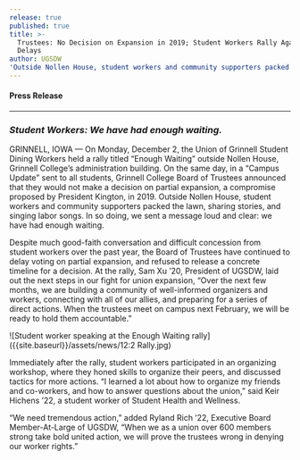 ```yaml
---
release: true
published: true
title: >-
  Trustees: No Decision on Expansion in 2019; Student Workers Rally Against
  Delays
author: UGSDW
'Outside Nollen House, student workers and community supporters packed the lawn, sharing stories, and singing labor songs. In so doing, we sent a message loud and clear': we have had enough waiting.
---
```

#### Press Release

***

### *Student Workers: We have had enough waiting.*

GRINNELL, IOWA — On Monday, December 2,  the Union of Grinnell Student Dining Workers held a rally titled “Enough Waiting” outside Nollen House, Grinnell College’s administration building. On the same day, in a “Campus Update” sent to all students, Grinnell College Board of Trustees announced that they would not make a decision on partial expansion, a compromise proposed by President Kington, in 2019. Outside Nollen House, student workers and community supporters packed the lawn, sharing stories, and singing labor songs. In so doing, we sent a message loud and clear: we have had enough waiting.

Despite much good-faith conversation and difficult concession from student workers over the past year, the Board of Trustees have continued to delay voting on partial expansion, and refused to release a concrete timeline for a decision. At the rally, Sam Xu ’20, President of UGSDW, laid out the next steps in our fight for union expansion, “Over the next few months, we are building a community of well-informed organizers and workers, connecting with all of our allies, and preparing for a series of direct actions. When the trustees meet on campus next February, we will be ready to hold them accountable.” 

![Student worker speaking at the Enough Waiting rally]({{site.baseurl}}/assets/news/12:2 Rally.jpg)

Immediately after the rally, student workers participated in an organizing workshop, where they honed skills to organize their peers, and discussed tactics for more actions. “I learned a lot about how to organize my friends and co-workers, and how to answer questions about the union,” said Keir Hichens ’22, a student worker of Student Health and Wellness. 

“We need tremendous action,” added Ryland Rich ’22, Executive Board Member-At-Large of UGSDW, “When we as a union over 600 members strong take bold united action, we will prove the trustees wrong in denying our worker rights.”
